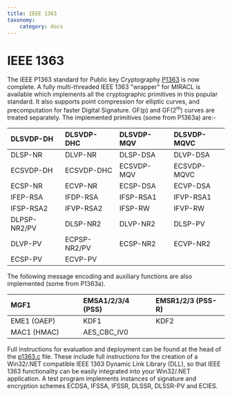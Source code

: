 ```yaml
---
title: IEEE 1363
taxonomy:
    category: docs
---
```


IEEE 1363
=========

The IEEE P1363 standard for Public key Cryptography <a href="http://grouper.ieee.org/groups/1363/" class="external-link">P1363</a> is now complete. A fully multi-threaded IEEE 1363 "wrapper" for MIRACL is available which implements all the cryptographic primitives in this popular standard. It also supports point compression for elliptic curves, and precomputation for faster Digital Signature. GF(p) and GF(2<sup>m</sup>) curves are treated separately. The implemented primitives (some from P1363a) are:-

<table>
<colgroup>
<col width="25%" />
<col width="25%" />
<col width="25%" />
<col width="25%" />
</colgroup>
<thead>
<tr class="header">
<th align="left"><span><strong>DLSVDP-DH</strong></span></th>
<th align="left"><span><strong>DLSVDP-DHC</strong></span></th>
<th align="left"><span><strong>DLSVDP-MQV</strong></span></th>
<th align="left"><span><strong>DLSVDP-MQVC</strong></span></th>
</tr>
</thead>
<tbody>
<tr class="odd">
<td align="left">DLSP-NR</td>
<td align="left">DLVP-NR</td>
<td align="left">DLSP-DSA</td>
<td align="left">DLVP-DSA</td>
</tr>
<tr class="even">
<td align="left">ECSVDP-DH</td>
<td align="left">ECSVDP-DHC</td>
<td align="left">ECSVDP-MQV</td>
<td align="left">ECSVDP-MQVC</td>
</tr>
<tr class="odd">
<td align="left">ECSP-NR</td>
<td align="left">ECVP-NR</td>
<td align="left">ECSP-DSA</td>
<td align="left">ECVP-DSA</td>
</tr>
<tr class="even">
<td align="left">IFEP-RSA</td>
<td align="left">IFDP-RSA</td>
<td align="left">IFSP-RSA1</td>
<td align="left">IFVP-RSA1</td>
</tr>
<tr class="odd">
<td align="left">IFSP-RSA2</td>
<td align="left">IFVP-RSA2</td>
<td align="left">IFSP-RW</td>
<td align="left">IFVP-RW</td>
</tr>
<tr class="even">
<td align="left">DLPSP-NR2/PV</td>
<td align="left">DLSP-NR2</td>
<td align="left">DLVP-NR2</td>
<td align="left">DLSP-PV</td>
</tr>
<tr class="odd">
<td align="left">DLVP-PV</td>
<td align="left">ECPSP-NR2/PV</td>
<td align="left">ECSP-NR2</td>
<td align="left">ECVP-NR2</td>
</tr>
<tr class="even">
<td align="left">ECSP-PV</td>
<td align="left">ECVP-PV</td>
<td align="left"></td>
<td align="left"></td>
</tr>
</tbody>
</table>

The following message encoding and auxiliary functions are also implemented (some from P1363a).

<table>
<colgroup>
<col width="33%" />
<col width="33%" />
<col width="33%" />
</colgroup>
<thead>
<tr class="header">
<th align="left"><span><strong>MGF1</strong></span></th>
<th align="left"><span><strong>EMSA1/2/3/4 (PSS)</strong></span></th>
<th align="left"><span><strong>EMSR1/2/3 (PSS-R)</strong></span></th>
</tr>
</thead>
<tbody>
<tr class="odd">
<td align="left">EME1 (OAEP)</td>
<td align="left">KDF1</td>
<td align="left">KDF2</td>
</tr>
<tr class="even">
<td align="left">MAC1 (HMAC)</td>
<td align="left">AES_CBC_IV0</td>
<td align="left"></td>
</tr>
</tbody>
</table>

Full instructions for evaluation and deployment can be found at the head of the [p1363.c](https://github.com/MIRACL/MIRACL/blob/master/source/p1363/p1363.c) file. These include full instructions for the creation of a Win32/.NET compatible IEEE 1363 Dynamic Link Library (DLL), so that IEEE 1363 functionality can be easily integrated into your Win32/.NET application. A test program implements instances of signature and encryption schemes ECDSA, IFSSA, IFSSR, DLSSR, DLSSR-PV and ECIES.
